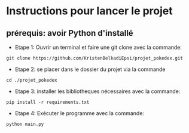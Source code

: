 # Instructions pour lancer le projet
## prérequis: avoir Python d'installé

- Etape 1: Ouvrir un terminal et faire une git clone avec la commande:

```Shell
git clone https://github.com/KristenBelkadiEpsi/projet_pokedex.git
```
- Etape 2: se placer dans le dossier du projet via la commande

```Shell
cd ./projet_pokedex
```
- Etape 3: installer les bibliotheques nécessaires avec la commande:

```Shell
pip install -r requirements.txt
```

- Etape 4: Exécuter le programme avec la commande:

```Shell
python main.py
```
